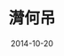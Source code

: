 ---
discogs_id: 12526007
discogs_master_id: None
title: 潸何吊
artists: ['窦唯', '不一样']
date: 2014-10-20
genre: ['Electronic']
image: 潸何吊-12526007.jpg
label: 窦唯音乐工作室
country: China
styles: ['Experimental']
video: https://www.youtube.com/watch?v=J4483Hk9yzo
---
